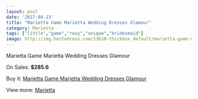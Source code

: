 ```yaml
---
layout: post
date: '2017-04-13'
title: "Marietta Game Marietta Wedding Dresses Glamour"
category: Marietta
tags: ["little","game","rosy","unique","bridesmaid"]
image: http://img.hectodress.com/13610-thickbox_default/marietta-game-marietta-wedding-dresses-glamour.jpg
---
```

Marietta Game Marietta Wedding Dresses Glamour

On Sales: **$285.6**
<a href="https://www.hectodress.com/marietta/6598-marietta-game-marietta-wedding-dresses-glamour.html"><amp-img layout="responsive" width="600" height="600" src="//img.hectodress.com/13610-thickbox_default/marietta-game-marietta-wedding-dresses-glamour.jpg" alt="Marietta Game Marietta Wedding Dresses Glamour 0" /></a>

Buy it: [Marietta Game Marietta Wedding Dresses Glamour](https://www.hectodress.com/marietta/6598-marietta-game-marietta-wedding-dresses-glamour.html "Marietta Game Marietta Wedding Dresses Glamour")

View more: [Marietta](https://www.hectodress.com/112-marietta "Marietta")